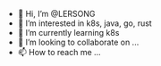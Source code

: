- 👋 Hi, I’m @LERSONG
- 👀 I’m interested in k8s, java, go, rust
- 🌱 I’m currently learning k8s
- 💞️ I’m looking to collaborate on ...
- 📫 How to reach me ...

<!---
LERSONG/LERSONG is a ✨ special ✨ repository because its `README.md` (this file) appears on your GitHub profile.
You can click the Preview link to take a look at your changes.
--->
